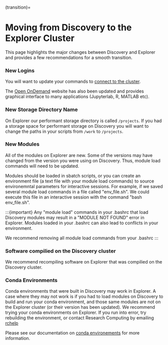 (transition)=
# Moving from Discovery to the Explorer Cluster

This page highlights the major changes between Discovery and Explorer and provides a few recommendations for a smooth transition.

### New Logins

You will want to update your commands to [connect to the cluster](https://rc-docs.northeastern.edu/en/explorer-main/connectingtocluster/index.html).

The [Open OnDemand](ood.explorer.northeastern.edu) website has also been updated and provides graphical interface to many applications (Jupyterlab, R, MATLAB etc).

### New Storage Directory Name

On Explorer our performant storage directory is called `/projects`. If you had a storage space for performant storage on Discovery you will want to change the paths in your scripts from `/work` to `/projects`.

### New Modules

All of the modules on Explorer are new. Some of the versions may have changed from the version you were using on Discovery. Thus, module load commands will need to be updated.

Modules should be loaded in sbatch scripts, or you can create an environment file (a text file with your module load commands) to source environemntal parameters for interactive sessions. For example, if we saved several module load commands in a file called "env_file.sh". We could execute this file in an interactive session with the command "bash env_file.sh".

:::{important}
Any "module load" commands in your .bashrc that load Discovery modules may result in a "MODULE NOT FOUND" error in Explorer. Modules loaded in your .bashrc can also lead to conflicts in your environment.

We recommend removing all module load commands from your .bashrc
:::

### Software compilied on the Discovery cluster

We recommend recompiling software on Explorer that was compilied on the Discovery cluster.

### Conda Environments

Conda environments that were built in Discovery may work in Explorer. A case where they may not work is if you had to load modules on Discovery to build and run your conda environment, and those same modules are not on the Explorer cluster (or their version has been updated). We recommend trying your conda environments on Explorer. If you run into error, try rebuilding the environment, or contact Research Computing by emailing [rchelp](rchelp@northeastern.edu)

Please see our documentation on [conda environements](https://rc-docs.northeastern.edu/en/explorer-main/software/packagemanagers/conda.html#conda) for more information.
